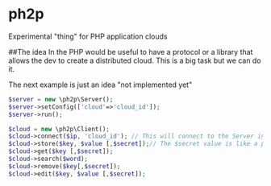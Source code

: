 ph2p
====

Experimental "thing" for PHP application clouds

##The idea
In the PHP would be useful to have a protocol or a library that allows the dev to create a distributed cloud. This is a big task but we can do it.

The next example is just an idea "not implemented yet"
```php
$server = new \ph2p\Server();
$server->setConfig(['cloud'=>'cloud_id']);
$server->run();
``` 

```php
$cloud = new \ph2p\Client();
$cloud->connect($ip, 'cloud_id'); // This will connect to the Server in order to access the info
$cloud->store($key, $value [,$secret]);// The $secret value is like a password that makes your $key unique and editable only by whom has this $secret pass
$cloud->get($key [,$secret]);
$cloud->search($word);
$cloud->remove($key[,$secret]);
$cloud->edit($key, $value [,$secret]);
```
